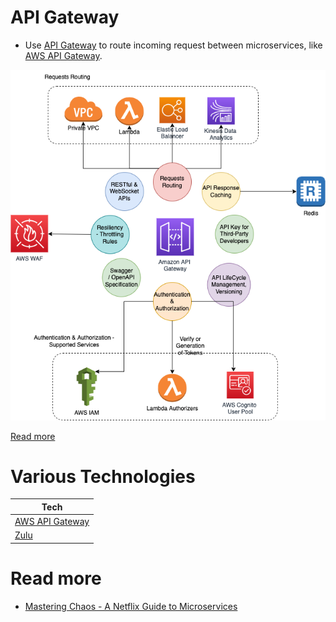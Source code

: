 # API Gateway
- Use [API Gateway](https://microservices.io/patterns/apigateway.html) to route incoming request between microservices, like [AWS API Gateway](../../2_AWS/16_NetworkingAndContentDelivery/2_ApplicationNetworking/AmazonAPIGateway/Readme.md).

![](../../2_AWS/16_NetworkingAndContentDelivery/2_ApplicationNetworking/AmazonAPIGateway/assets/AmazonAPIGateway_Features.drawio.png)

[Read more](https://www.youtube.com/watch?v=6ULyxuHKxg8)

# Various Technologies

| Tech                                                                                                                     |
|--------------------------------------------------------------------------------------------------------------------------|
| [AWS API Gateway](../../2_AWS/16_NetworkingAndContentDelivery/2_ApplicationNetworking/AmazonAPIGateway/Readme.md) |
| [Zulu](ZuluAPIGateway.md)                                                                                                |

# Read more
- [Mastering Chaos - A Netflix Guide to Microservices](https://www.youtube.com/watch?v=CZ3wIuvmHeM)
